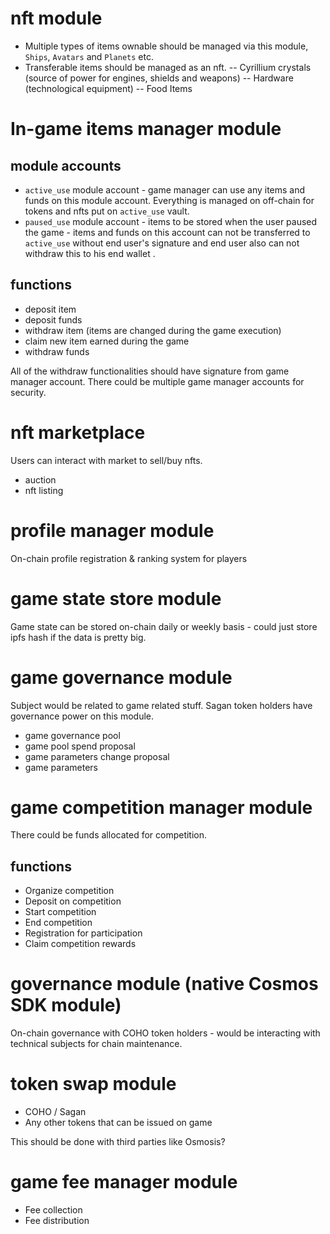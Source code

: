 # nft module

- Multiple types of items ownable should be managed via this module, `Ships`, `Avatars` and `Planets` etc.
- Transferable items should be managed as an nft.
-- Cyrillium crystals (source of power for engines, shields and weapons)
-- Hardware (technological equipment)
-- Food Items

# In-game items manager module

## module accounts

- `active_use` module account - game manager can use any items and funds on this module account. Everything is managed on off-chain for tokens and nfts put on `active_use` vault.
- `paused_use` module account - items to be stored when the user paused the game - items and funds on this account can not be transferred to `active_use` without end user's signature and end user also can not withdraw this to his end wallet .

## functions

- deposit item
- deposit funds
- withdraw item (items are changed during the game execution)
- claim new item earned during the game
- withdraw funds

All of the withdraw functionalities should have signature from game manager account.
There could be multiple game manager accounts for security.

# nft marketplace

Users can interact with market to sell/buy nfts.

- auction
- nft listing

# profile manager module

On-chain profile registration & ranking system for players

# game state store module

Game state can be stored on-chain daily or weekly basis - could just store ipfs hash if the data is pretty big.

# game governance module

Subject would be related to game related stuff.
Sagan token holders have governance power on this module.

- game governance pool
- game pool spend proposal
- game parameters change proposal
- game parameters

# game competition manager module

There could be funds allocated for competition.

## functions

- Organize competition
- Deposit on competition
- Start competition
- End competition
- Registration for participation
- Claim competition rewards

# governance module (native Cosmos SDK module)

On-chain governance with COHO token holders - would be interacting with technical subjects for chain maintenance.

# token swap module

- COHO / Sagan
- Any other tokens that can be issued on game

This should be done with third parties like Osmosis?

# game fee manager module

- Fee collection
- Fee distribution
